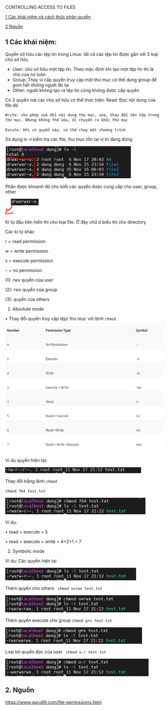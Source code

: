 CONTROLLING ACCESS TO FILES

[1 Các khái niệm và cách thức phân quyền ](#1)

[2 Nguồn](#2)  

<a name ='1'></a> 
## 1 Các khái niệm: 
Quyền sở hữu các tệp tin trong Linux: tất cả các tệp tin được gắn với 3 loại chủ sở hữu 

-	User: chủ sở hữu một tệp tin. Theo mặc định khi tạo một tệp tin thì là chủ của nó luôn
-	Group: Thay vì cấp quyền truy cập một thư mục có thể dung group để gom hết những người đó lại
-	Other: người không tạo ra tệp tin cũng không được cấp quyền 					

Có 3 quyền mà các chủ sở hữu có thể thực hiện: 
	Read: Đọc nội dung của file đó 

	Write: cho phép sửa đổi nội dung thư mục, xóa, thay đổi tên tệp trong thư mục. Nhưng không thể xóa, di chuyển ra khỏi thư mục 

	Excute: khi có quyền này, có thể chạy một chương trình 

Sử dụng ls –l kiểm tra các file, thư mục tồn tại vị trí đang đứng 
 
![ls-l](images/chuong7/ls-l.JPG) 

Phần được khoanh đỏ cho biết các quyền được cung cấp cho user, group, other 

![ls-l](images/chuong7/d.JPG) 
 
Kí tự đầu tiên hiển thị cho loại file. Ở đây chữ d biểu thị cho directory 

Các kí tự khác 

r = read permission

w = write permission


x = execute permission

– = no permission

 
(1): rwx quyền của user 

(2): rwx quyền của group 

(3): quyền của others


1.	Absolute mode

•	Thay đổi quyền truy cập tệp/ thư mục với lệnh `chmod`

![ls-l](images/chuong7/doiquyen.JPG) 
 






Ví dụ quyền hiện tại: 

 ![ls-l](images/chuong7/quyenhientai.JPG) 

Thay đổi bằng lệnh `chmod`

`chmod 764 test.txt`

 ![ls-l](images/chuong7/saukhisuaquyen.JPG) 

Ví dụ: 

•	read + execute = 5

•	read + execute + write = 4+2+1 = 7
 
2.	Symbolic mode

 
Ví dụ: 
Các quyền hiện tại 

  ![ls-l](images/chuong7/sm1.JPG)

Thêm quyền cho others 
` chmod o=rwx test.txt`
 
 ![ls-l](images/chuong7/sm2.JPG)

Thêm quyền execute cho group
`chmod g+x test.txt`
 
 ![ls-l](images/chuong7/sm3.JPG)

Loại bỏ quyền đọc của user 
` chmod u-r test.txt`
  
  ![ls-l](images/chuong7/sm4.JPG)

## 2. Nguồn 
<a name ='2'></a> 
https://www.guru99.com/file-permissions.html